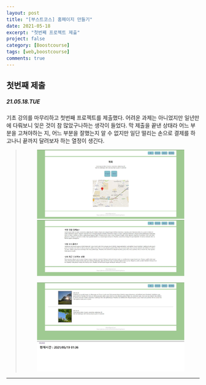 ```yaml
---
layout: post
title: "[부스트코스] 홈페이지 만들기"
date: 2021-05-18
excerpt: "첫번째 프로젝트 제출"
project: false
category: [Boostcourse]
tags: [web,boostcourse]
comments: true
---
```

## 첫번째 제출
##### 21.05.18.TUE
기초 강의를 마무리하고 첫번째 프로젝트를 제출했다. 어려운 과제는 아니었지만 일년만에 다뤄보니 잊은 것이 참 많았구나하는 생각이 들었다. 막 제출을 끝낸 상태라 어느 부분을 고쳐야하는 지, 
어느 부분을 잘했는지 알 수 없지만 일단 떨리는 손으로 결제를 하고나니 끝까지 달려보자 하는 열정이 생긴다.
<br>
><figure class="half"><a href="/assets/etc/boostcourePhoto/index.JPG"><img src="/assets/etc/boostcourePhoto/index.JPG"></a><a href="/assets/etc/boostcourePhoto/aboutme.JPG"><img src="/assets/etc/boostcourePhoto/aboutme.JPG"></a></figure>
><figure class="half"><a href="/assets/etc/boostcourePhoto/photo.JPG"><img src="/assets/etc/boostcourePhoto/photo.JPG"></a><a href="/assets/etc/boostcourePhoto/time.JPG"><img src="/assets/etc/boostcourePhoto/time.JPG"></a></figure>

***

